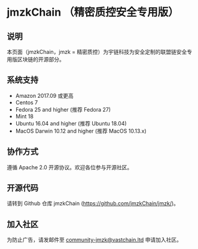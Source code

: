 # jmzkChain （精密质控安全专用版）

## 说明

本页面（jmzkChain，jmzk = 精密质控）为宇链科技为安全定制的联盟链安全专用版区块链的开源部分。

## 系统支持

- Amazon 2017.09 或更高
- Centos 7
- Fedora 25 and higher (推荐 Fedora 27)
- Mint 18
- Ubuntu 16.04 and higher (推荐 Ubuntu 18.04)
- MacOS Darwin 10.12 and higher (推荐 MacOS 10.13.x)

## 协作方式
遵循 Apache 2.0 开源协议。欢迎各位参与开源社区。

## 开源代码
请转到 Github 仓库 jmzkChain (https://github.com/jmzkChain/jmzk/)。

## 加入社区
为防止广告，请发邮件至 community-jmzk@vastchain.ltd 申请加入社区。
